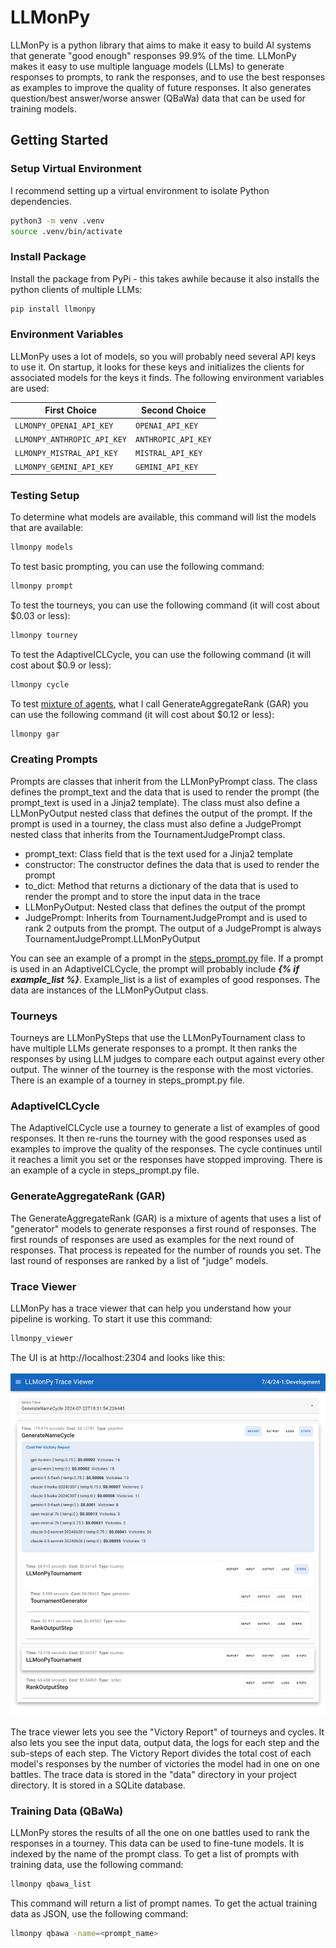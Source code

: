 # LLMonPy

LLMonPy is a python library that aims to make it easy to build AI systems that generate "good enough" responses 99.9% 
of the time. LLMonPy makes it easy to use multiple language models (LLMs) to generate responses to prompts, to rank the
responses, and to use the best responses as examples to improve the quality of future responses.  It also generates 
question/best answer/worse answer (QBaWa) data that can be used for training models.

## Getting Started

### Setup Virtual Environment

I recommend setting up a virtual environment to isolate Python dependencies.

```bash
python3 -m venv .venv
source .venv/bin/activate
```

### Install Package

Install the package from PyPi - this takes awhile because it also installs the python clients of multiple LLMs:

```bash
pip install llmonpy
```

### Environment Variables
LLMonPy uses a lot of models, so you will probably need several API keys to use it.  On startup, it looks for these keys
and initializes the clients for associated models for the keys it finds.  The following environment variables are used:

| First Choice             | Second Choice |
|--------------------------| --- |
| `LLMONPY_OPENAI_API_KEY` | `OPENAI_API_KEY` |
| `LLMONPY_ANTHROPIC_API_KEY` | `ANTHROPIC_API_KEY` |
| `LLMONPY_MISTRAL_API_KEY` | `MISTRAL_API_KEY` |
| `LLMONPY_GEMINI_API_KEY` | `GEMINI_API_KEY` |

### Testing Setup
To determine what models are available, this command will list the models that are available:

```bash
llmonpy models
```

To test basic prompting, you can use the following command:

```bash	
llmonpy prompt
```

To test the tourneys, you can use the following command (it will cost about $0.03 or less):

```bash	
llmonpy tourney
```

To test the AdaptiveICLCycle, you can use the following command (it will cost about $0.9 or less):
```bash
llmonpy cycle
```

To test [mixture of agents](https://arxiv.org/pdf/2406.04692), what I call GenerateAggregateRank (GAR) you can use 
the following command (it will cost about $0.12 or less):

```bash	
llmonpy gar
```

### Creating Prompts
Prompts are classes that inherit from the LLMonPyPrompt class.  The class defines the prompt_text and the data that is
used to render the prompt (the prompt_text is used in a Jinja2 template). The class must also define a LLMonPyOutput
nested class that defines the output of the prompt.  If the prompt is used in a tourney, the class must also define a
JudgePrompt nested class that inherits from the TournamentJudgePrompt class.

- prompt_text: Class field that is the text used for a Jinja2 template
- constructor: The constructor defines the data that is used to render the prompt
- to_dict: Method that returns a dictionary of the data that is used to render the prompt and to store the input data 
in the trace
- LLMonPyOutput: Nested class that defines the output of the prompt
- JudgePrompt: Inherits from TournamentJudgePrompt and is used to rank 2 outputs from the prompt.  The output of a JudgePrompt
is always TournamentJudgePrompt.LLMonPyOutput

You can see an example of a prompt in the [steps_prompt.py](src/llmonpy/example/steps_prompt.py) file. If a prompt is
used in an AdaptiveICLCycle, the prompt will probably include ***{% if example_list  %}***.  Example_list is a list of
examples of good responses.  The data are instances of the LLMonPyOutput class.

### Tourneys
Tourneys are LLMonPySteps that use the LLMonPyTournament class to have multiple LLMs generate responses to a prompt.  It
then ranks the responses by using LLM judges to compare each output against every other output.  The winner of the tourney
is the response with the most victories.  There is an example of a tourney in steps_prompt.py file.

### AdaptiveICLCycle
The AdaptiveICLCycle use a tourney to generate a list of examples of good responses.  It then re-runs the tourney with
the good responses used as examples to improve the quality of the responses.  The cycle continues until it reaches a
limit you set or the responses have stopped improving. There is an example of a cycle in steps_prompt.py file.

### GenerateAggregateRank (GAR)
The GenerateAggregateRank (GAR) is a mixture of agents that uses a list of "generator" models to generate responses a 
first round of responses.  The first rounds of responses are used as examples for the next round of responses. That process
is repeated for the number of rounds you set.  The last round of responses are ranked by a list of "judge" models.

### Trace Viewer
LLMonPy has a trace viewer that can help you understand how your pipeline is working.  To start it use this command:

```bash
llmonpy_viewer
```

The UI is at http://localhost:2304 and looks like this:<br><br>
<img src="artifacts/img/trace_viewer.png">
<br><br>
The trace viewer lets you see the "Victory Report" of tourneys and cycles.  It also lets you see the input data, output data,
the logs for each step and the sub-steps of each step.  The Victory Report divides the total cost of each model's responses
by the number of victories the model had in one on one battles.  The trace data is stored in the "data" directory in your
project directory.  It is stored in a SQLite database.


### Training Data (QBaWa)
LLMonPy stores the results of all the one on one battles used to rank the responses in a tourney.  This data can be used
to fine-tune models.  It is indexed by the name of the prompt class.  To get a list of prompts with training data, use
the following command:

```bash
llmonpy qbawa_list
```

This command will return a list of prompt names.  To get the actual training data as JSON, use the following command:

```bash
llmonpy qbawa -name=<prompt_name>
```

